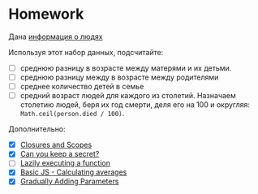 # Homework

Дана [информация о людях](ancestry.js)

Используя этот набор данных, подсчитайте:

- [ ] среднюю разницу в возрасте между матерями и их детьми.
- [ ] среднюю разницу между в возрасте между родителями
- [ ] среднее количество детей в семье
- [ ] средний возраст людей для каждого из столетий. Назначаем столетию людей, беря их год смерти, деля его на 100 и округляя: `Math.ceil(person.died / 100)`.

Дополнительно:

- [x] [Closures and Scopes](https://www.codewars.com/kata/closures-and-scopes)
- [x] [Can you keep a secret?](https://www.codewars.com/kata/can-you-keep-a-secret)
- [ ] [Lazily executing a function](https://www.codewars.com/kata/lazily-executing-a-function)
- [x] [Basic JS - Calculating averages](https://www.codewars.com/kata/basic-js-calculating-averages)
- [x] [Gradually Adding Parameters](https://www.codewars.com/kata/gradually-adding-parameters)
